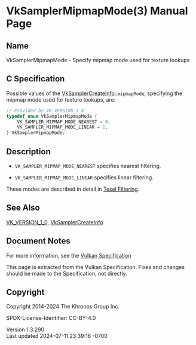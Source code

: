 # VkSamplerMipmapMode(3) Manual Page

## Name

VkSamplerMipmapMode - Specify mipmap mode used for texture lookups



## <a href="#_c_specification" class="anchor"></a>C Specification

Possible values of the
[VkSamplerCreateInfo](https://registry.khronos.org/vulkan/specs/1.3-extensions/man/html/VkSamplerCreateInfo.html)::`mipmapMode`,
specifying the mipmap mode used for texture lookups, are:

``` c
// Provided by VK_VERSION_1_0
typedef enum VkSamplerMipmapMode {
    VK_SAMPLER_MIPMAP_MODE_NEAREST = 0,
    VK_SAMPLER_MIPMAP_MODE_LINEAR = 1,
} VkSamplerMipmapMode;
```

## <a href="#_description" class="anchor"></a>Description

- `VK_SAMPLER_MIPMAP_MODE_NEAREST` specifies nearest filtering.

- `VK_SAMPLER_MIPMAP_MODE_LINEAR` specifies linear filtering.

These modes are described in detail in <a
href="https://registry.khronos.org/vulkan/specs/1.3-extensions/html/vkspec.html#textures-texel-filtering"
target="_blank" rel="noopener">Texel Filtering</a>.

## <a href="#_see_also" class="anchor"></a>See Also

[VK_VERSION_1_0](https://registry.khronos.org/vulkan/specs/1.3-extensions/man/html/VK_VERSION_1_0.html),
[VkSamplerCreateInfo](https://registry.khronos.org/vulkan/specs/1.3-extensions/man/html/VkSamplerCreateInfo.html)

## <a href="#_document_notes" class="anchor"></a>Document Notes

For more information, see the <a
href="https://registry.khronos.org/vulkan/specs/1.3-extensions/html/vkspec.html#VkSamplerMipmapMode"
target="_blank" rel="noopener">Vulkan Specification</a>

This page is extracted from the Vulkan Specification. Fixes and changes
should be made to the Specification, not directly.

## <a href="#_copyright" class="anchor"></a>Copyright

Copyright 2014-2024 The Khronos Group Inc.

SPDX-License-Identifier: CC-BY-4.0

Version 1.3.290  
Last updated 2024-07-11 23:39:16 -0700
